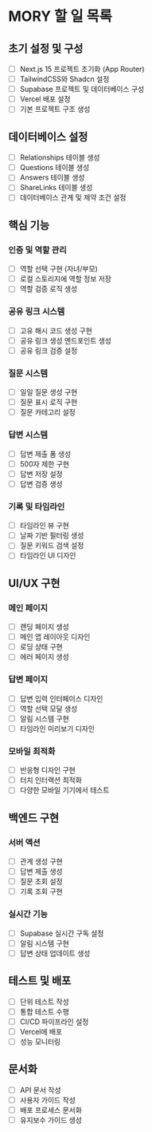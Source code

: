 # MORY 할 일 목록

## 초기 설정 및 구성
- [ ] Next.js 15 프로젝트 초기화 (App Router)
- [ ] TailwindCSS와 Shadcn 설정
- [ ] Supabase 프로젝트 및 데이터베이스 구성
- [ ] Vercel 배포 설정
- [ ] 기본 프로젝트 구조 생성

## 데이터베이스 설정
- [ ] Relationships 테이블 생성
- [ ] Questions 테이블 생성
- [ ] Answers 테이블 생성
- [ ] ShareLinks 테이블 생성
- [ ] 데이터베이스 관계 및 제약 조건 설정

## 핵심 기능
### 인증 및 역할 관리
- [ ] 역할 선택 구현 (자녀/부모)
- [ ] 로컬 스토리지에 역할 정보 저장
- [ ] 역할 검증 로직 생성

### 공유 링크 시스템
- [ ] 고유 해시 코드 생성 구현
- [ ] 공유 링크 생성 엔드포인트 생성
- [ ] 공유 링크 검증 설정

### 질문 시스템
- [ ] 일일 질문 생성 구현
- [ ] 질문 표시 로직 구현
- [ ] 질문 카테고리 설정

### 답변 시스템
- [ ] 답변 제출 폼 생성
- [ ] 500자 제한 구현
- [ ] 답변 저장 설정
- [ ] 답변 검증 생성

### 기록 및 타임라인
- [ ] 타임라인 뷰 구현
- [ ] 날짜 기반 필터링 생성
- [ ] 질문 키워드 검색 설정
- [ ] 타임라인 UI 디자인

## UI/UX 구현
### 메인 페이지
- [ ] 랜딩 페이지 생성
- [ ] 메인 앱 레이아웃 디자인
- [ ] 로딩 상태 구현
- [ ] 에러 페이지 생성

### 답변 페이지
- [ ] 답변 입력 인터페이스 디자인
- [ ] 역할 선택 모달 생성
- [ ] 알림 시스템 구현
- [ ] 타임라인 미리보기 디자인

### 모바일 최적화
- [ ] 반응형 디자인 구현
- [ ] 터치 인터랙션 최적화
- [ ] 다양한 모바일 기기에서 테스트

## 백엔드 구현
### 서버 액션
- [ ] 관계 생성 구현
- [ ] 답변 제출 생성
- [ ] 질문 조회 설정
- [ ] 기록 조회 구현

### 실시간 기능
- [ ] Supabase 실시간 구독 설정
- [ ] 알림 시스템 구현
- [ ] 답변 상태 업데이트 생성

## 테스트 및 배포
- [ ] 단위 테스트 작성
- [ ] 통합 테스트 수행
- [ ] CI/CD 파이프라인 설정
- [ ] Vercel에 배포
- [ ] 성능 모니터링

## 문서화
- [ ] API 문서 작성
- [ ] 사용자 가이드 작성
- [ ] 배포 프로세스 문서화
- [ ] 유지보수 가이드 생성 